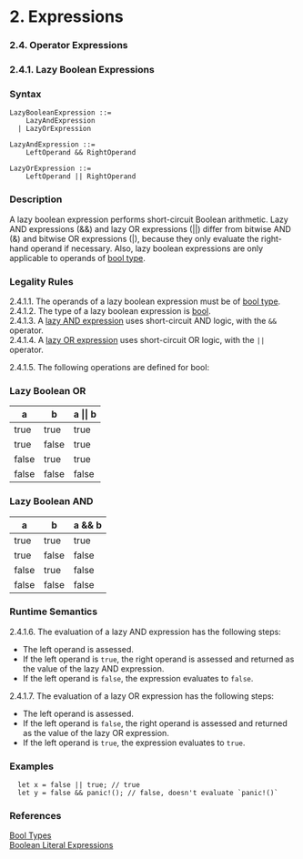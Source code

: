 # 2. Expressions
### 2.4. Operator Expressions
### 2.4.1. Lazy Boolean Expressions <a name="lazy-boolean-expressions"></a>

### Syntax
   <a name="lazy-boolean-expression-syntax"></a>

    LazyBooleanExpression ::= 
        LazyAndExpression
      | LazyOrExpression

    LazyAndExpression ::= 
        LeftOperand && RightOperand

    LazyOrExpression ::= 
        LeftOperand || RightOperand


### Description
A lazy boolean expression performs short-circuit Boolean arithmetic. 
Lazy AND expressions (&&) and lazy OR expressions (||) differ from bitwise AND (&) and bitwise OR expressions (|), because they only evaluate the right-hand operand if necessary. Also, lazy boolean expressions are only applicable to operands of [bool type](../../../types/bool/bool.md#bool).

### Legality Rules
2.4.1.1. <!-- 8ee2a7bd-59c9-4479-9516-5519af52aa3b -->  The operands of a lazy boolean expression must be of [bool type](../../../types/bool/bool.md#bool). \
2.4.1.2. <!-- 44418fad-561e-488e-9a04-30a4701aa735 -->  The type of a lazy boolean expression is [bool](../../../types/bool/bool.md#bool). \
2.4.1.3. <!-- 8d4fd9cd-5ef4-46e0-877d-a5194aab3f2c -->  A [lazy AND expression](#lazy-boolean-tables) uses short-circuit AND logic, with the `&&` operator. \
2.4.1.4. <!-- d05986fe-54a4-4142-93b1-fc7a557d1884 -->  A [lazy OR expression](#lazy-boolean-tables) uses short-circuit OR logic, with the `||` operator. 

2.4.1.5. The following operations are defined for bool: <a name="lazy-boolean-tables"></a>
### Lazy Boolean OR 

| a     | b     | a \|\| b |
|-------|-------|--------|
| true  | true  | true   |
| true  | false | true   |
| false | true  | true   |
| false | false | false  |


### Lazy Boolean AND 

| a     | b     | a && b  |
|-------|-------|--------|
| true  | true  | true   |
| true  | false | false  |
| false | true  | false  |
| false | false | false  |


### Runtime Semantics
2.4.1.6. <!-- 266ee141-7c6b-4738-bc33-24a72e8e3d99 --> The evaluation of a lazy AND expression has the following steps:
- The left operand is assessed. 
- If the left operand is `true`, the right operand is assessed and returned as the value of the lazy AND expression.
- If the left operand is `false`, the expression evaluates to `false`. 

2.4.1.7. <!-- 0735bf32-a30d-4a64-8ca1-8ad873bc9e04 --> The evaluation of a lazy OR expression has the following steps:
- The left operand is assessed. 
- If the left operand is `false`, the right operand is assessed and returned as the value of the lazy OR expression.
- If the left operand is `true`, the expression evaluates to `true`.

### Examples
```
  let x = false || true; // true 
  let y = false && panic!(); // false, doesn't evaluate `panic!()` 
```

### References
[Bool Types](../../../types/bool/bool.md#bool) \
[Boolean Literal Expressions](../../../types/bool/bool.md#boolean-literal) 